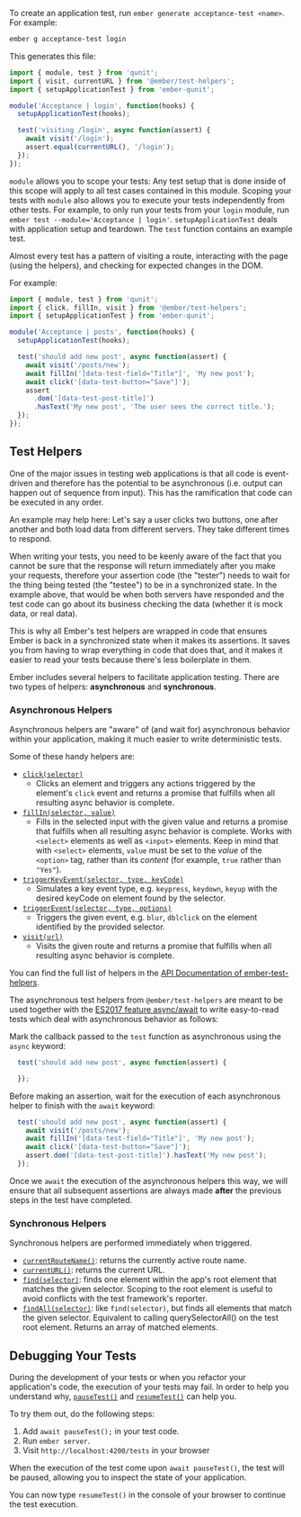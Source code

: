 To create an application test, run `ember generate acceptance-test <name>`.
For example:

```bash
ember g acceptance-test login
```

This generates this file:

```javascript {data-filename=tests/acceptance/login-test.js}
import { module, test } from 'qunit';
import { visit, currentURL } from '@ember/test-helpers';
import { setupApplicationTest } from 'ember-qunit';

module('Acceptance | login', function(hooks) {
  setupApplicationTest(hooks);

  test('visiting /login', async function(assert) {
    await visit('/login');
    assert.equal(currentURL(), '/login');
  });
});
```

`module` allows you to scope your tests: Any test setup that is done inside of this scope will
apply to all test cases contained in this module.
Scoping your tests with `module` also allows you to execute your tests independently from other tests.
For example, to only run your tests from your `login` module, run `ember test --module='Acceptance | login'`.
`setupApplicationTest` deals with application setup and teardown.
The `test` function contains an example test.

Almost every test has a pattern of visiting a route, interacting with the page
(using the helpers), and checking for expected changes in the DOM.

For example:

```javascript {data-filename=tests/acceptance/new-post-appears-first-test.js}
import { module, test } from 'qunit';
import { click, fillIn, visit } from '@ember/test-helpers';
import { setupApplicationTest } from 'ember-qunit';

module('Acceptance | posts', function(hooks) {
  setupApplicationTest(hooks);

  test('should add new post', async function(assert) {
    await visit('/posts/new');
    await fillIn('[data-test-field="Title"]', 'My new post');
    await click('[data-test-button="Save"]');
    assert
      .dom('[data-test-post-title]')
      .hasText('My new post', 'The user sees the correct title.');
  });
});
```

## Test Helpers

One of the major issues in testing web applications is that all code is
event-driven and therefore has the potential to be asynchronous (i.e. output can
happen out of sequence from input). This has the ramification that code can be
executed in any order.

An example may help here: Let's say a user clicks two buttons, one after another
and both load data from different servers. They take different times to respond.

When writing your tests, you need to be keenly aware of the fact that you cannot
be sure that the response will return immediately after you make your requests,
therefore your assertion code (the "tester") needs to wait for the thing being
tested (the "testee") to be in a synchronized state. In the example above, that
would be when both servers have responded and the test code can go about its
business checking the data (whether it is mock data, or real data).

This is why all Ember's test helpers are wrapped in code that ensures Ember is
back in a synchronized state when it makes its assertions. It saves you from
having to wrap everything in code that does that, and it makes it easier to read
your tests because there's less boilerplate in them.

Ember includes several helpers to facilitate application testing. There are two
types of helpers: **asynchronous** and **synchronous**.

### Asynchronous Helpers

Asynchronous helpers are "aware" of (and wait for) asynchronous behavior within
your application, making it much easier to write deterministic tests.

Some of these handy helpers are:

* [`click(selector)`](https://github.com/emberjs/ember-test-helpers/blob/master/API.md#click)
  - Clicks an element and triggers any actions triggered by the element's `click`
    event and returns a promise that fulfills when all resulting async behavior
    is complete.
* [`fillIn(selector, value)`](https://github.com/emberjs/ember-test-helpers/blob/master/API.md#fillin)
  - Fills in the selected input with the given value and returns a promise that
     fulfills when all resulting async behavior is complete. Works with `<select>` elements as well as `<input>` elements. Keep in mind that with `<select>` elements, `value` must be set to the _value_ of the `<option>` tag, rather than its _content_ (for example, `true` rather than `"Yes"`).
* [`triggerKeyEvent(selector, type, keyCode)`](https://github.com/emberjs/ember-test-helpers/blob/master/API.md#triggerkeyevent)
  - Simulates a key event type, e.g. `keypress`, `keydown`, `keyup` with the
    desired keyCode on element found by the selector.
* [`triggerEvent(selector, type, options)`](https://github.com/emberjs/ember-test-helpers/blob/master/API.md#triggerevent)
  - Triggers the given event, e.g. `blur`, `dblclick` on the element identified
    by the provided selector.
* [`visit(url)`](https://github.com/emberjs/ember-test-helpers/blob/master/API.md#visit)
  - Visits the given route and returns a promise that fulfills when all resulting
     async behavior is complete.

You can find the full list of helpers in the [API Documentation of ember-test-helpers](https://github.com/emberjs/ember-test-helpers/blob/master/API.md).

The asynchronous test helpers from `@ember/test-helpers` are meant to be used together with the [ES2017 feature async/await](https://developer.mozilla.org/en-US/docs/Web/JavaScript/Reference/Operators/await) to write easy-to-read tests which
deal with asynchronous behavior as follows:

Mark the callback passed to the `test` function as asynchronous using the `async` keyword:

```javascript {data-filename=tests/acceptance/new-post-appears-first-test.js}
  test('should add new post', async function(assert) {

  });
```
Before making an assertion, wait for the execution of each asynchronous helper to finish with the `await` keyword:

```javascript {data-filename=tests/acceptance/new-post-appears-first-test.js}
  test('should add new post', async function(assert) {
    await visit('/posts/new');
    await fillIn('[data-test-field="Title"]', 'My new post');
    await click('[data-test-button="Save"]');
    assert.dom('[data-test-post-title]').hasText('My new post');
  });
```

Once we `await` the execution of the asynchronous helpers this way, we will ensure that all subsequent assertions are always made **after** the
previous steps in the test have completed.

### Synchronous Helpers

Synchronous helpers are performed immediately when triggered.

* [`currentRouteName()`](https://github.com/emberjs/ember-test-helpers/blob/master/API.md#currentroutename): returns the currently active route name.
* [`currentURL()`](https://github.com/emberjs/ember-test-helpers/blob/master/API.md#currenturl): returns the current URL.
* [`find(selector)`](https://github.com/emberjs/ember-test-helpers/blob/master/API.md#find): finds one element within the app's root element
  that matches the given selector. Scoping to the root element is useful
  to avoid conflicts with the test framework's reporter.
* [`findAll(selector)`](https://github.com/emberjs/ember-test-helpers/blob/master/API.md#findall): like `find(selector)`, but finds all elements
  that match the given selector. Equivalent to calling querySelectorAll()
  on the test root element. Returns an array of matched elements.

## Debugging Your Tests

During the development of your tests or when you refactor your application's code, the execution of your tests may fail. In order to help you understand why, [`pauseTest()`](https://github.com/emberjs/ember-test-helpers/blob/master/API.md#pausetest) and [`resumeTest()`](https://github.com/emberjs/ember-test-helpers/blob/master/API.md#resumetest) can help you.

To try them out, do the following steps:

1. Add `await pauseTest();` in your test code.
2. Run `ember server`.
3. Visit `http://localhost:4200/tests` in your browser

When the execution of the test come upon `await pauseTest()`, the test will be paused, allowing you to inspect the state of your application.

You can now type `resumeTest()` in the console of your browser to continue the test execution.
